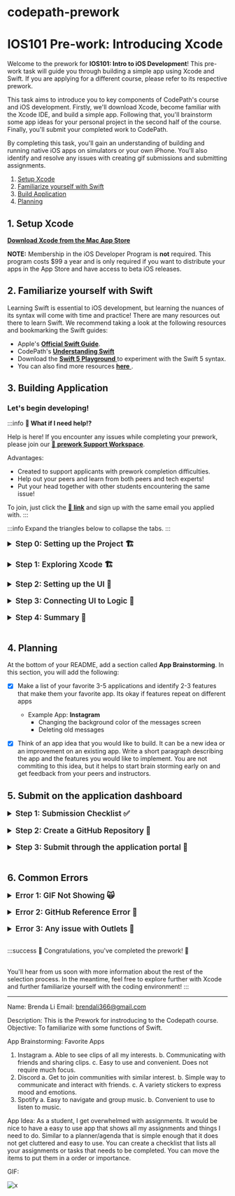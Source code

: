 # codepath-prework
# IOS101 Pre-work: Introducing Xcode

Welcome to the prework for **IOS101: Intro to iOS Development**! This pre-work task will guide you through building a simple app using Xcode and Swift. If you are applying for a different course, please refer to its respective prework.

This task aims to introduce you to key components of CodePath's course and iOS development. Firstly, we'll download Xcode, become familiar with the Xcode IDE, and build a simple app. Following that, you'll brainstorm some app ideas for your personal project in the second half of the course. Finally, you'll submit your completed work to CodePath.

By completing this task, you'll gain an understanding of building and running native iOS apps on simulators or your own iPhone. You'll also identify and resolve any issues with creating gif submissions and submitting assignments.

1. [Setup Xcode](#heading-1-setup-xcode)
2. [Familiarize yourself with Swift](#heading-2-familiarize-yourself-with-swift)
3. [Build Application](#heading-3-building-application)
4. [Planning ](#heading-4-planning)





## 1. Setup Xcode

<a href="https://itunes.apple.com/us/app/xcode/id497799835?mt=12#" alt="**Download Xcode from the Mac App Store**" title="**Download Xcode from the Mac App Store**" target="_blank">**Download Xcode from the Mac App Store**</a>

**NOTE:** Membership in the iOS Developer Program is **not** required. This program costs $99 a year and is only required if you want to distribute your apps in the App Store and have access to beta iOS releases.

## 2. Familiarize yourself with Swift

Learning Swift is essential to iOS development, but learning the nuances of its syntax will come with time and practice! There are many resources out there to learn Swift. We recommend taking a look at the following resources and bookmarking the Swift guides:


* Apple's <a href="https://docs.swift.org/swift-book/GuidedTour/GuidedTour.html" alt="**Official Swift Guide**" title="**Official Swift Guide**" target="_blank">**Official Swift Guide**</a>.
* CodePath's <a href="https://guides.codepath.com/ios/Understanding-Swift" alt="**Understanding Swift**" title="**Understanding Swift**" target="_blank">**Understanding Swift**</a>
* Download the <a href="https://www.apple.com/swift/playgrounds/" alt=" **Swift 5 Playground** " title=" **Swift 5 Playground** " target="_blank"> **Swift 5 Playground** </a> to experiment with the Swift 5 syntax.
* You can also find more resources <a href="https://developer.apple.com/swift/resources/" alt=" **here** " title=" **here** " target="_blank"> **here** </a>.


## 3. Building Application


### Let's begin developing!

:::info
**🙋 What if I need help!?**

Help is here!  If you encounter any issues while completing your prework, please join our [🚀 **prework Support Workspace**](http://www.codepath.org/preworkslack).<br/>

Advantages:
- Created to support applicants with prework completion difficulties.
- Help out your peers and learn from both peers and tech experts!
- Put your head together with other students encountering the same issue!

To join, just click the [🔗 **link**](http://www.codepath.org/preworkslack) and sign up with the same email you applied with.
:::

:::info
Expand the triangles below to collapse the tabs.
:::


<details>
<summary style="font-size:1.25em; font-weight: 600"> Step 0: Setting up the Project 🏗 </summary>

- [x] Open Xcode and click "Create a new Xcode project"
- [x] Under the **"iOS"** Tab, click on **"App"**, then click "Next"
- [x] Name your project
- [x] Set the Interface to "Storyboard" and Language to "Swift"
- [x] Do not Use Core Data or Include Tests
- [x] Choose a location to save the project. *We recommend saving the project on your Desktop*

:::success
^^^
**Checkpoint #0**
^^^
<a href="/course_images/ios101/unit_0/Step0Setup.gif" target="_blank"><img src='/course_images/ios101/unit_0/Step0Setup.gif' title='Walkthrough of creating new project' width='' alt='Walkthrough of creating new project' /></a>
^^^
:::
</details>

<br>

<details>
<summary style="font-size:1.25em; font-weight: 600"> Step 1: Exploring Xcode 🏗 </summary>

Now that we have our project set up, let's take a look at the Xcode IDE.

<a href="/course_images/ios101/unit_0/XcodeOverview.png" target="_blank"><img src='/course_images/ios101/unit_0/XcodeOverview.png' title='Xcode IDE' width='' alt='Xcode IDE' /></a>

There are primarily 5 sections of Xcode that we will be working with. All five are in the the screenshot. All of the areas the editor can be toggled hidden, so your view might initial appear differently.

1. **Project Navigator** - This is where you can see all the files in your project. You can also create new files and folders here. Additionally, you can find information about your project here such as the name of the app, the bundle identifier, and the version number.
2. **View Controller Scene**- This where you can see the UI elements that you have added to your app. As you add things to your "view controller" aka the screen you're looking at, you will see them appear here. They can be investigated further by clicking on them either in the view controller or the View Controller Scene. Play around with the menu options and explore the dropdown menus.
3. **Editor**- This is where you will be writing your code. By clicking on the file in the Project Navigator, you will see the editor change deepending on which file is clicked. The `AppDelegate`, `ViewController`, and `SceneDelegate` are Swift files, and as you create more of them later, they will have the same Swift/bird logo. If you see something like, `ViewController.swift`, that is the same as `ViewController` withot the `.swift` extension.  The `Main` file is where you will be adding UI elements to your app. The `LaunchScreen` is where you will be adding a launch screen to your app. The `Assets` is where you will be adding images to your app. As we build today's app, we'll primarily work in the `Main` file, and we'll also edit the `ViewController` file later.
4. **Utilities** - When you want to inspect how you can edit UI elements, you can click around the utilies panel to do things like, change your font, size of image views, etc. You can also change the constraints of your UI elements here. We will be using this later to change the constraints of our UI elements.
5. **Debug Area**- This is where you will see the output of your app. If you have any errors, they will appear here. If you want to print something to the console, you can do that here as well. We will be using this later to debug our app. This region is not pictured but appears from the bottom side when you run your app.




</details>

<br>

<details>
<summary style="font-size:1.25em; font-weight: 600"> Step 2: Setting up the  UI 📱 </summary>

Now that we know where some important parts of Xcode resides, let's build our first simple app. We want to create a button that changes the background of our app to a random color.

- [x] Go to `Main` file and on the top right click the `+` to access the library of UI elements accessible to you.
- [x] Add three `Labels` and one `Button` anywhere on the screen
- [x] In the labels write your name, your university name, and either your current job or aspirational job.

^^^
**Adding UI Elements**
^^^
<a href="/course_images/ios101/unit_0/Step1UISetUp.gif" target="_blank"><img src='/course_images/ios101/unit_0/Step1UISetUp.gif' title='Adding four elements to our screen' width='' alt='Adding four elements to our screen' /></a>
^^^

As you can see, this is a very simple UI and we aren't doing anything fancy. The goal here is to introduce you to some UI elements and show you how simple it is to add things to our screen.

Now is a good time to run our app on a simulator. Although we get a preview on the `Main` file, it is always a good idea to run your app to see a more accurate depiction of how your layout looks.

- [x] At the top of Xcode, click on the right of your project name
- [x] Select any simulator and run your app

^^^
**Where?**
^^^
<a href="/course_images/ios101/unit_0/Step1Simulator.png" target="_blank"><img src='/course_images/ios101/unit_0/Step1Simulator.png' title='Selecting a simulator' width='' alt='Selecting a simulator' /></a>
^^^

After running your app you probably noticed it looks pretty plain. Let's make the button stand out a little bit more.

- [x] Select the button on `Main` and go to the Attributes Inspector (three horizontal lines) on the right hand side.
- [x] Change Background Configuration from `Default` to `Custom` and then change the fill to any color you would like.
- [x] Optionally, change the Foreground color as well.
- [x] Lastly, change the name to something else. Remember, this button will change our background color to a random color.

^^^
**Modifying Button**
^^^
<a href="/course_images/ios101/unit_0/Step1ButtonChanges.gif" target="_blank"><img src='/course_images/ios101/unit_0/Step1ButtonChanges.gif' title='Modifying button' width='' alt='Modifying button' /></a>
^^^

After running our app again we should have some color in our button.

:::success
^^^
**Checkpoint #1**
^^^
<a href="/course_images/ios101/unit_0/Step1Check.png" target="_blank"><img src='/course_images/ios101/unit_0/Step1Check.png' title='Running the app after step 1' width='' alt='Running the app after step 1' /></a>
You'll notice these messages appear on the leftside of Xcode. These messages are saying that your views will appear differently on different sized devices. We address this problem using auto-layout, but for now we ignore this warning and work on the functionality of our app. Warnings do not prevent your app from running, errors do.
^^^
:::


:::info
^^^
**What's this?**
^^^
<a href="/course_images/ios101/unit_0/Views.png" target="_blank"><img src='/course_images/ios101/unit_0/Views.png' title='Layout warning' width='' alt='Layout warning' /></a>
^^^
:::



</details>

<br>


<details>
<summary style="font-size:1.25em; font-weight: 600"> Step 3: Connecting UI to Logic 🚠</summary>

The labels we created will hold static information about us, however, we want our button to change our background when we tap it. To do this, we need to write the logic in our `ViewController` Swift file. Then, we need to connect our logic to our UI so that the button acts as a gesture recognizer that triggers the logic.

- [x] Open the `Storyboard` file
- [x] Click on the `Adjust Editor Options` button on the top right of Xcode
- [x] Click on the `Assistant` in the drop down
- [x] `Control` + Drag from the button on storyboard to somewhere inside of the `ViewController` class
- [x] Name your IBAction `changeBackgroundColor`
- [x] Change the type form `Any` to `UIButton`

^^^
**Connecting Button to Logic**
^^^
<a href="/course_images/ios101/unit_0/Step2ConnectingButton.gif" target="_blank"><img src='/course_images/ios101/unit_0/Step2ConnectingButton.gif' title='Connecting the button' width='' alt='Connecting the button' /></a>
^^^

Note: If you need to edit the name of your `IBAction`, or set it again, you have to check your `Connections Inspector` on the right hand side of Xcode. You can't erase the code and retype it or else you will lose the connection.

^^^
**Where?**
^^^
<a href="/course_images/ios101/unit_0/Step2ConnectionsInspector.png" target="_blank"><img src='/course_images/ios101/unit_0/Step2ConnectionsInspector.png' title='Connections Inspector' width='' alt='Connections Inspector' /></a>
^^^

Now that we have connected our button to our logic, we can write the logic to change the background color.

- [x] Open the `ViewController.swift` file and under the `IBAction` you just created, write the following code:

```swift
    func changeColor() -> UIColor{

        let red = CGFloat.random(in: 0...1)
        let green = CGFloat.random(in: 0...1)
        let blue = CGFloat.random(in: 0...1)

        return UIColor(red: red, green: green, blue: blue, alpha: 0.5)
    }
```

Let's explore what is happening here here as we learn Swift syntax for the first time. We are creating a function, `changeColor()`, the empty parentheses indicate that this function does not take any parameters. The `-> UIColor` indicates that this function returns a `UIColor` object.

Inside of the function we are creating three variables, `red`, `green`, and `blue`. These variables are of type `CGFloat` which is a type of number that is used to represent colors. Think of RGB 0 to 255, but CGFloat normalizes this to 1. We are using the `random(in: 0...1)` function to generate a random number between 0 and 1. We are doing this for each of the three colors.

Lastly, we return a a UIColor where these three random numbers are used to create a color. The `alpha` parameter is used to indicate the opacity of the color. 1 is fully opaque, 0 is fully transparent.

Lastly, if we run our app now, nothing will happen. We need to call this function when the button is tapped.

- [x] Go back to the changeBackgroundColor IBAction and add the following two lines:

```swift
    let randomColor = changeColor()
    view.backgroundColor = randomColor
```


:::info
Why do we assign the function to a variable? Why not just call the function directly in the second line?

Three reasons:
1. **Readeability**; it is easier to read the code when you assign the function to a variable, especially as our code can become more complex.
2. **Reusability**: We can pass the variable into other functions if we need to.
3. **Debugging**: By storing the variable, we can print it out to the console to see what the value is or use the debugger to inspect its value and troubleshoot if the result appears diferent than intended.

For this particular use case, the approach is all that relevant since our app is simple, but it is good practice to practice good habits early on.
:::
</details>

<br>

<details>
<summary style="font-size:1.25em; font-weight: 600"> Step 4: Summary 🧠 </summary>

<br>

^^^<span style="font-size:1.5em; font-weight: medium">📱 Final Product</span>^^^

<a href="/course_images/ios101/unit_0/FinalStep.gif" target="_blank"><img src='/course_images/ios101/unit_0/FinalStep.gif' title='Final Product' width='400' alt='Final Product' /></a>

^^^

Congrats! You have just finished building your first iOS app. You have learned how to create a new project, add UI elements, connect UI elements to logic, and run your app.

This is a great starting point to further out iOS development journey.


Copy and paste the following [README](readme_templates/project0_readme_template.md?raw=true) into your GitHub README and update with features you have implemeneted. 


###### Some ideas to improve the app are:

    - Improve the UI by using different fonts/colors/background
    - Feel free to play around with other elements, such as image views, textfields, etc.
    - Iplement a way to change the color of the text as well



</details>

<br>

## 4. Planning

At the bottom of your README, add a section called **App Brainstorming**. In this section, you will add the following:

- [x] Make a list of your favorite 3-5 applications and identify 2-3 features that make them your favorite app. Its okay if features repeat on different apps
  - Example App: **Instagram**
    - Changing the background color of the messages screen
    - Deleting old messages
- [x] Think of an app idea that you would like to build. It can be a new idea or an improvement on an existing app. Write a short paragraph describing the app and the features you would like to implement. You are not commiting to this idea, but it helps to start brain storming early on and get feedback from your peers and instructors.



## 5. Submit on the application dashboard

<details>
<summary style="font-size:1.25em; font-weight: 600"> Step 1: Submission Checklist ✅ </summary>

The preworked is considered complete when:

- [x] User can run application showing a screen with a button and at least a couple of labels
- [x] The screen has a background color that can changes when the button is tapped


</details>

<br>

<details>
<summary style="font-size:1.25em; font-weight: 600"> Step 2: Create a GitHub Repository 📕 </summary>

1. If you are unfamiliar with GitHub, watch this short introduction video -> <a href="https://www.youtube.com/watch?v=w3jLJU7DT5E" alt="**What is GitHub?**" title="**What is GitHub?**" target="_blank">**What is GitHub?**</a> *(3:32)*
2. Create Repository, Commit, and Push using GitHub Desktop (10min)
        <iframe width="560" height="315" src="https://www.youtube.com/embed/PvUexC0-D2s" title="YouTube video player" frameborder="0" allow="accelerometer; autoplay; clipboard-write; encrypted-media; gyroscope; picture-in-picture" allowfullscreen></iframe>
    - ⚠️ **IMPORTANT:** You will now have to **re-open** your XCode project in the new repository folder location your moved it to to continue working on it!
    - **Want to learn more about GitHub?** Understanding GitHub is **a must** for tech professionals. Although we will be learning it more in class, we highly recommend to start getting familiarized with it :)

3. If you are comfortable working with the command line, follow the steps on **Linking to a Remote Repository** to push your project to GitHub.<a href="https://guides.codepath.com/ios/Using-Git-with-Terminal" alt="**Git + Terminal**" title="**Git + Terminal**" target="_blank">**Git + Terminal**</a>

</details>

<br>


<details>
<summary style="font-size:1.25em; font-weight: 600"> Step 3: Submit through the application portal 🙌 </summary>

1. Head to the <a href="https://apply.codepath.org/dashboard" alt="**application dashboard**" title="**application dashboard**" target="_blank">**application dashboard**</a> and click the **SUBMIT** button in the *Pre-work Status* section.
<img src="https://i.imgur.com/WzXvbgU.png" height=400 /><br>

**NOTE:** If you can't find this section, try to log out of your GitHub, refresh the page, and then log back in.

1. Complete the submission form

- **Field 1:** Enter your app's GitHub repo URL
- **Field 2:** Enter the URL of your App walkthrough gif
  - Example: `https://i.imgur.com/my_walkthrough.gif`
      ^ Make sure your GIF link ends with `.gif`, otherwise it won't work!
        ^ You can test it in an *incognito/private mode* in your browser as well
- **Field 3:** Enter about how many hours you spent on the pre-work. (There is no right or wrong answer here)
- **Field 4:** Enter any additional info (optional).

1. Click the **Submit** button to submit your pre-work 👍

:::success
**🎉 Congratulations, you finished your first app! 🎉**
:::

When you've completed this, you'll hear from us soon with more information about the rest of the selection process. In the meantime, you can focus on **improving the functionality and user interface** of your app as outlined under **Bonuses!** section. While these remaining steps are optional, completing them will help you familiarize yourself with the coding environment, increasing your chances of thriving in the course. *However, the completion of these additional steps does not guarantee admission.*

</details>

<br>

## 6. Common Errors

<details>
<summary style="font-size:1.25em; font-weight: 600"> Error 1: GIF Not Showing 🙀</summary>

For the GIF to show, make sure that your link **contains** the file extension at the end (.gif)

Here is an example URL of how it should look:
`https://i.imgur.com/JL1snRo.gif`

^^ *Notice* the ***.gif*** extension at the end

On your readme md file, the markdown should look like this:
`![](https://i.imgur.com/JL1snRo.gif)`

We recommend using these tools to help you record GIFs on your computer:

:::warning

**GIF Recording Tools**

- <a href="https://getkap.co/" alt="**Kap**" title="**Kap**" target="_blank">**Kap**</a>
- <a href="https://gfycat.com/gifbrewery" alt="**GifBrewy**" title="**GifBrewy**" target="_blank">**GifBrewy**</a>

:::

</details>

<br>


<details>
<summary style="font-size:1.25em; font-weight: 600"> Error 2: GitHub Reference Error 🐙 </summary>

**ERROR: GitHub reference 'refs/heads/master' not found (-9)**

This problem has many solutions to it. Here a few links to help you fix it:

SOLUTIONS

1. https://stackoverflow.com/questions/30809205/couldnt-set-refs-heads-master-when-commit
2. https://stackoverflow.com/questions/33262304/cannot-resolve-git-xcode-7-repository-issue-commit-fails-error-building-trees
3. https://github.com/desktop/desktop/issues/3838#issuecomment-359297523

If those solutions don't work, you can create another GitHub repo and simply copy/paste your project in that repo folder.

</details>

<br>



<details>
<summary style="font-size:1.25em; font-weight: 600"> Error 3: Any issue with Outlets 🔌</summary>

If you removed/renamed and added new outlets, it is possible you're having errors. When removing old outlets you need to remove them entirely. Go to the outlets menu on the storyboard and verify that your outlets are connected correctly.

This can be caused when you create and delete a current outlet and create a new one.

The image below shows how an outlet is made correctly:

![](https://raw.githubusercontent.com/jonkykong/SideMenu/master/etc/Screenshot3.png)

The second image shows an outlet that was broken (first row with warning sign):

<a href="/course_images/ios101/unit_0/outleterror.png" target="_blank"><img src='/course_images/ios101/unit_0/outleterror.png' title='Oulets with a warning sign.' width='300' alt='Oulets with a warning sign.' /></a>

</details>

<br>


:::success
🎉 Congratulations, you've completed the prework! 🎉 <br/><br/>

You'll hear from us soon with more information about the rest of the selection process. In the meantime, feel free to explore further with Xcode and further familiarize yourself with the coding environment!
:::



**************


Name: Brenda Li
Email: brendali366@gmail.com

Description: This is the Prework for instroducing to the Codepath course.
Objective: To familiarize with some functions of Swift.

App Brainstorming: Favorite Apps

1. Instagram
    a. Able to see clips of all my interests.
    b. Communicating with friends and sharing clips.
    c. Easy to use and convenient. Does not require much focus.
2. Discord
    a. Get to join communities with similar interest.
    b. Simple way to communicate and interact with friends.
    c. A variety stickers to express mood and emotions.
3. Spotify
    a. Easy to navigate and group music.
    b. Convenient to use to listen to music.
    
App Idea:
    As a student, I get overwhelmed with assignments. It would be nice to have a easy to use app that shows all my assignments and things I need to do. Similar to a planner/agenda that is simple enough that it does not get cluttered and easy to use. You can create a checklist that lists all your assignments or tasks  that needs to be completed. You can move the items to put them in a order or importance. 
    
GIF:

![x](https://i.imgur.com/NqBAJDL.gif)
